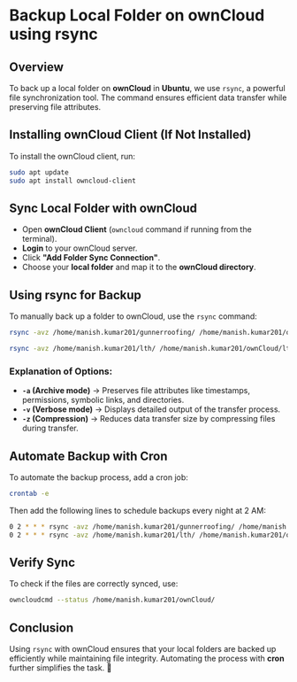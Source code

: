 # Backup Local Folder on ownCloud using rsync

## Overview
To back up a local folder on **ownCloud** in **Ubuntu**, we use `rsync`, a powerful file synchronization tool. The command ensures efficient data transfer while preserving file attributes.

## Installing ownCloud Client (If Not Installed)
To install the ownCloud client, run:
```bash
sudo apt update
sudo apt install owncloud-client
```

## Sync Local Folder with ownCloud
- Open **ownCloud Client** (`owncloud` command if running from the terminal).
- **Login** to your ownCloud server.
- Click **"Add Folder Sync Connection"**.
- Choose your **local folder** and map it to the **ownCloud directory**.

## Using rsync for Backup
To manually back up a folder to ownCloud, use the `rsync` command:

```bash
rsync -avz /home/manish.kumar201/gunnerroofing/ /home/manish.kumar201/ownCloud/gunnerroofing

rsync -avz /home/manish.kumar201/lth/ /home/manish.kumar201/ownCloud/lth/
```

### Explanation of Options:
- **`-a` (Archive mode)** → Preserves file attributes like timestamps, permissions, symbolic links, and directories.
- **`-v` (Verbose mode)** → Displays detailed output of the transfer process.
- **`-z` (Compression)** → Reduces data transfer size by compressing files during transfer.

## Automate Backup with Cron
To automate the backup process, add a cron job:
```bash
crontab -e
```
Then add the following lines to schedule backups every night at 2 AM:
```bash
0 2 * * * rsync -avz /home/manish.kumar201/gunnerroofing/ /home/manish.kumar201/ownCloud/gunnerroofing
0 2 * * * rsync -avz /home/manish.kumar201/lth/ /home/manish.kumar201/ownCloud/lth/
```

## Verify Sync
To check if the files are correctly synced, use:
```bash
owncloudcmd --status /home/manish.kumar201/ownCloud/
```

## Conclusion
Using `rsync` with ownCloud ensures that your local folders are backed up efficiently while maintaining file integrity. Automating the process with **cron** further simplifies the task. 🚀

